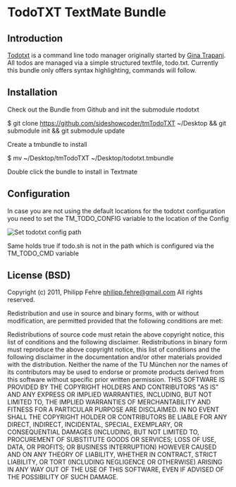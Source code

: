 TodoTXT TextMate Bundle
=======================

Introduction
------------
[Todotxt](http://todotxt.com/) is a command line todo manager originally started by [Gina Trapani](http://ginatrapani.org/). All todos are managed via a simple structured textfile, todo.txt. Currently this bundle only offers syntax highlighting, commands will follow.

Installation
------------
Check out the Bundle from Github and init the submodule rtodotxt

  $ git clone https://github.com/sideshowcoder/tmTodoTXT ~/Desktop && git submodule init && git submodule update
  
Create a tmbundle to install
  
  $ mv ~/Desktop/tmTodoTXT ~/Desktop/todotxt.tmbundle

Double click the bundle to install in Textmate

Configuration
-------------
In case you are not using the default locations for the todotxt configuration you need to set the TM\_TODO\_CONFIG variable to the location of the Config

![Set todotxt config path](http://d.pr/B8l "Set todotxt config path")

Same holds true íf todo.sh is not in the path which is configured via the TM\_TODO\_CMD variable


License (BSD) 
-------------
Copyright (c) 2011, Philipp Fehre <philipp.fehre@gmail.com>
All rights reserved.

Redistribution and use in source and binary forms, with or without modification, are permitted provided that the following conditions are met:

Redistributions of source code must retain the above copyright notice, this list of conditions and the following disclaimer.
Redistributions in binary form must reproduce the above copyright notice, this list of conditions and the following disclaimer in the documentation and/or other materials provided with the distribution.
Neither the name of the TU München nor the names of its contributors may be used to endorse or promote products derived from this software without specific prior written permission.
THIS SOFTWARE IS PROVIDED BY THE COPYRIGHT HOLDERS AND CONTRIBUTORS "AS IS" AND ANY EXPRESS OR IMPLIED WARRANTIES, INCLUDING, BUT NOT LIMITED TO, THE IMPLIED WARRANTIES OF MERCHANTABILITY AND FITNESS FOR A PARTICULAR PURPOSE ARE DISCLAIMED. IN NO EVENT SHALL THE COPYRIGHT HOLDER OR CONTRIBUTORS BE LIABLE FOR ANY DIRECT, INDIRECT, INCIDENTAL, SPECIAL, EXEMPLARY, OR CONSEQUENTIAL DAMAGES (INCLUDING, BUT NOT LIMITED TO, PROCUREMENT OF SUBSTITUTE GOODS OR SERVICES; LOSS OF USE, DATA, OR PROFITS; OR BUSINESS INTERRUPTION) HOWEVER CAUSED AND ON ANY THEORY OF LIABILITY, WHETHER IN CONTRACT, STRICT LIABILITY, OR TORT (INCLUDING NEGLIGENCE OR OTHERWISE) ARISING IN ANY WAY OUT OF THE USE OF THIS SOFTWARE, EVEN IF ADVISED OF THE POSSIBILITY OF SUCH DAMAGE.
